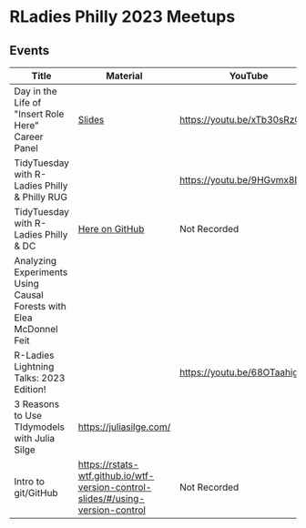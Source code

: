 # RLadies Philly 2023 Meetups


## Events
| Title | Material | YouTube |
|-------|------|---------|
|Day in the Life of "Insert Role Here" Career Panel| [Slides](./2023_1_12_slides.pdf) |https://youtu.be/xTb30sRz0xI|
|TidyTuesday with R-Ladies Philly & Philly RUG| |https://youtu.be/9HGvmx8DXvY|
|TidyTuesday with R-Ladies Philly & DC| [Here on GitHub](./tidytuesday/) | Not Recorded |
|Analyzing Experiments Using Causal Forests with Elea McDonnel Feit| | |
|R-Ladies Lightning Talks: 2023 Edition!| |https://youtu.be/68OTaahig8g|
|3 Reasons to Use TIdymodels with Julia Silge|https://juliasilge.com/| |
|Intro to git/GitHub|https://rstats-wtf.github.io/wtf-version-control-slides/#/using-version-control |Not Recorded|
